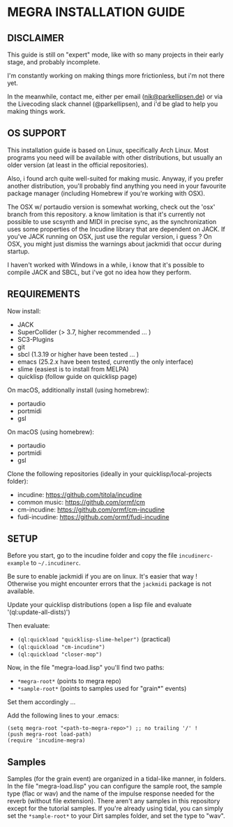 # MEGRA INSTALLATION GUIDE

## DISCLAIMER
This guide is still on "expert" mode, like with so many
projects in their early stage, and probably incomplete.

I'm constantly working on making things more frictionless,
but i'm not there yet.

In the meanwhile, contact me, either per email (nik@parkellipsen.de)
	    or via the Livecoding slack channel (@parkellipsen),
	    and i'd be glad to help you making things work. 

## OS SUPPORT
This installation guide is based on Linux, specifically Arch Linux.
Most programs you need will be available with other distributions, but
usually an older version (at least in the official repositories).

Also, i found arch quite well-suited for making music. Anyway, if you prefer
another distribution, you'll probably find anything you need in your favourite
package manager (including Homebrew if you're working with OSX).

The OSX w/ portaudio version is somewhat working, check out the 'osx' branch from this repository.
a know limitation is that it's currently not possible to use scsynth and MIDI in precise
sync, as the synchronization uses some properties of the Incudine library that are
dependent on JACK. If you've JACK running on OSX, just use the regular version, i guess ?
On OSX, you might just dismiss the warnings about jackmidi that occur during startup.

I haven't worked with Windows in a while, i know that it's possible to compile
JACK and SBCL, but i've got no idea how they perform.

## REQUIREMENTS

Now install:
- JACK
- SuperCollider (> 3.7, higher recommended ... )
- SC3-Plugins
- git
- sbcl (1.3.19 or higher have been tested ... )
- emacs (25.2.x have been tested, currently the only interface)
- slime (easiest is to install from MELPA)
- quicklisp (follow guide on quicklisp page)

On macOS, additionally install (using homebrew):
- portaudio
- portmidi
- gsl

On macOS (using homebrew):
- portaudio
- portmidi
- gsl


Clone the following repositories (ideally in your quicklisp/local-projects folder):
- incudine:       https://github.com/titola/incudine
- common music:   https://github.com/ormf/cm
- cm-incudine:    https://github.com/ormf/cm-incudine
- fudi-incudine:  https://github.com/ormf/fudi-incudine

## SETUP

Before you start, go to the incudine folder and copy the file
`incudinerc-example` to `~/.incudinerc`.

Be sure to enable jackmidi if you are on linux. It's easier that way !
Otherwise you might encounter errors that the `jackmidi` package is not
available.

Update your quicklisp distributions (open a lisp file and
evaluate '(ql:update-all-dists)')

Then evaluate:
- `(ql:quickload "quicklisp-slime-helper")` (practical)
- `(ql:quickload "cm-incudine")`
- `(ql:quickload "closer-mop")`

Now, in the file "megra-load.lisp" you'll find two paths:

- `*megra-root*` (points to megra repo)
- `*sample-root*` (points to samples used for "grain*" events)

Set them accordingly ... 

Add the following lines to your .emacs:

```
(setq megra-root "<path-to-megra-repo>") ;; no trailing '/' !  
(push megra-root load-path)
(require 'incudine-megra)
```

## Samples

Samples (for the grain event) are organized in a tidal-like
manner, in folders. 
In the file "megra-load.lisp" you can configure the sample root,
the sample type (flac or wav) and the name of the impulse response
needed for the reverb (without file extension).
There aren't any samples in this repository except for the tutorial 
samples.
If you're already using tidal, you can simply set the `*sample-root*` 
to your Dirt samples folder, and set the type to "wav".



